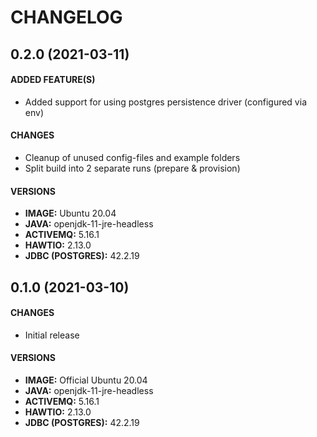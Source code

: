 # CHANGELOG

## 0.2.0 (2021-03-11)
#### ADDED FEATURE(S)
  * Added support for using postgres persistence driver (configured via env)
#### CHANGES
  * Cleanup of unused config-files and example folders
  * Split build into 2 separate runs (prepare & provision)
#### VERSIONS
  * **IMAGE:** Ubuntu 20.04
  * **JAVA:** openjdk-11-jre-headless
  * **ACTIVEMQ:** 5.16.1
  * **HAWTIO:** 2.13.0
  * **JDBC (POSTGRES):** 42.2.19

## 0.1.0 (2021-03-10)
#### CHANGES
  * Initial release
#### VERSIONS
  * **IMAGE:** Official Ubuntu 20.04
  * **JAVA:** openjdk-11-jre-headless
  * **ACTIVEMQ:** 5.16.1
  * **HAWTIO:** 2.13.0
  * **JDBC (POSTGRES):** 42.2.19
